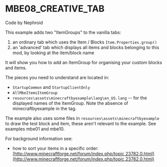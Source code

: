 # MBE08_CREATIVE_TAB

Code by Nephroid

This example adds two "ItemGroups" to the vanilla tabs:

1. an ordinary tab which uses the Item / Blocks `Item.Properties.group()`
1. an 'advanced' tab which displays all items and blocks belonging to this mod, by looking at the item/block name

It will show you how to add an ItemGroup for organising your custom blocks and items.

The pieces you need to understand are located in:

* `StartupCommon` and `StartupClientOnly`
* `AllMbeItemsItemGroup`
* `resources\assets\minecraftbyexample\lang\en_US.lang` -- for the displayed names of the ItemGroup.  Note the absence of minecraftbyexample in the tag.

The example also uses some files in `resources\assets\minecraftbyexample` to draw the test block and item, these aren't relevant to the example. See examples mbe01 and mbe10.

For background information see:
* how to sort your items in a specific order: [http://www.minecraftforge.net/forum/index.php/topic,23782.0.html](http://www.minecraftforge.net/forum/index.php/topic,23782.0.html)
